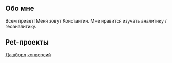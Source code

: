 ## Обо мне
Всем привет! Меня зовут Константин. Мне нравится изучать аналитику / геоаналитику.

## Pet-проекты
[Дашборд конверсий][1]


[1]: https://github.com/bryzgin/conversion-dashboard
[2]: https://github.com/bryzgin/online-school
